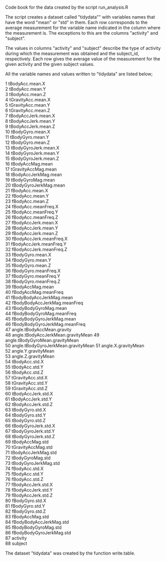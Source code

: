Code book for the data created by the script run_analysis.R 


The script creates a dataset called "tidydata"" with variables names that have the word "mean" or "std" in them. Each row corresponds to the average measurement for the variable name indicated in the column where the measurement is. The exceptions to this are the columns "activity" and "subject". 

The values in columns "activity" and "subject" describe the type of activity during which the measurement was obtained and the subject_id, respectively. 
Each row gives the average value of the measurement for the given activity and the given subject values. 

All the variable names and values written to "tidydata" are listed below;

 1 tBodyAcc.mean.X                    
 2 tBodyAcc.mean.Y                    
 3 tBodyAcc.mean.Z                    
 4 tGravityAcc.mean.X                 
 5 tGravityAcc.mean.Y                 
 6 tGravityAcc.mean.Z                 
 7 tBodyAccJerk.mean.X                
 8 tBodyAccJerk.mean.Y                
 9 tBodyAccJerk.mean.Z                
10 tBodyGyro.mean.X                   
11 tBodyGyro.mean.Y                   
12 tBodyGyro.mean.Z                   
13 tBodyGyroJerk.mean.X               
14 tBodyGyroJerk.mean.Y               
15 tBodyGyroJerk.mean.Z               
16 tBodyAccMag.mean                   
17 tGravityAccMag.mean                
18 tBodyAccJerkMag.mean               
19 tBodyGyroMag.mean                  
20 tBodyGyroJerkMag.mean              
21 fBodyAcc.mean.X                    
22 fBodyAcc.mean.Y                    
23 fBodyAcc.mean.Z                    
24 fBodyAcc.meanFreq.X                
25 fBodyAcc.meanFreq.Y                
26 fBodyAcc.meanFreq.Z                
27 fBodyAccJerk.mean.X                
28 fBodyAccJerk.mean.Y                
29 fBodyAccJerk.mean.Z                
30 fBodyAccJerk.meanFreq.X            
31 fBodyAccJerk.meanFreq.Y            
32 fBodyAccJerk.meanFreq.Z            
33 fBodyGyro.mean.X                   
34 fBodyGyro.mean.Y                   
35 fBodyGyro.mean.Z                   
36 fBodyGyro.meanFreq.X               
37 fBodyGyro.meanFreq.Y               
38 fBodyGyro.meanFreq.Z               
39 fBodyAccMag.mean                   
40 fBodyAccMag.meanFreq               
41 fBodyBodyAccJerkMag.mean           
42 fBodyBodyAccJerkMag.meanFreq       
43 fBodyBodyGyroMag.mean              
44 fBodyBodyGyroMag.meanFreq          
45 fBodyBodyGyroJerkMag.mean          
46 fBodyBodyGyroJerkMag.meanFreq      
47 angle.tBodyAccMean.gravity         
48 angle.tBodyAccJerkMean.gravityMean 
49 angle.tBodyGyroMean.gravityMean    
50 angle.tBodyGyroJerkMean.gravityMean
51 angle.X.gravityMean                
52 angle.Y.gravityMean                
53 angle.Z.gravityMean                
54 tBodyAcc.std.X                     
55 tBodyAcc.std.Y                     
56 tBodyAcc.std.Z                     
57 tGravityAcc.std.X                  
58 tGravityAcc.std.Y                  
59 tGravityAcc.std.Z                  
60 tBodyAccJerk.std.X                 
61 tBodyAccJerk.std.Y                 
62 tBodyAccJerk.std.Z                 
63 tBodyGyro.std.X                    
64 tBodyGyro.std.Y                    
65 tBodyGyro.std.Z                    
66 tBodyGyroJerk.std.X                
67 tBodyGyroJerk.std.Y                
68 tBodyGyroJerk.std.Z                
69 tBodyAccMag.std                    
70 tGravityAccMag.std                 
71 tBodyAccJerkMag.std                
72 tBodyGyroMag.std                   
73 tBodyGyroJerkMag.std               
74 fBodyAcc.std.X                     
75 fBodyAcc.std.Y                     
76 fBodyAcc.std.Z                     
77 fBodyAccJerk.std.X                 
78 fBodyAccJerk.std.Y                 
79 fBodyAccJerk.std.Z                 
80 fBodyGyro.std.X                    
81 fBodyGyro.std.Y                    
82 fBodyGyro.std.Z                    
83 fBodyAccMag.std                    
84 fBodyBodyAccJerkMag.std            
85 fBodyBodyGyroMag.std               
86 fBodyBodyGyroJerkMag.std           
87 activity                           
88 subject    

The dataset "tidydata" was created by the function write.table. 